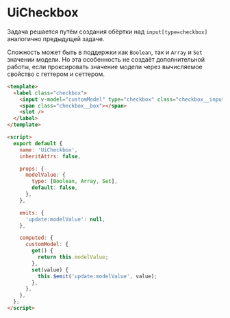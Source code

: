 # UiCheckbox

Задача решается путём создания обёртки над `input[type=checkbox]` аналогично предыдущей задаче.

Сложность может быть в поддержки как `Boolean`, так и `Array` и `Set` значении модели. Но эта особенность не создаёт
дополнительной работы, если проксировать значение модели через вычисляемое свойство с геттером и сеттером.

```html
<template>
  <label class="checkbox">
    <input v-model="customModel" type="checkbox" class="checkbox__input" v-bind="$attrs" />
    <span class="checkbox__box"></span>
    <slot />
  </label>
</template>

<script>
  export default {
    name: 'UiCheckbox',
    inheritAttrs: false,

    props: {
      modelValue: {
        type: [Boolean, Array, Set],
        default: false,
      },
    },

    emits: {
      'update:modelValue': null,
    },

    computed: {
      customModel: {
        get() {
          return this.modelValue;
        },
        set(value) {
          this.$emit('update:modelValue', value);
        },
      },
    },
  };
</script>
```

